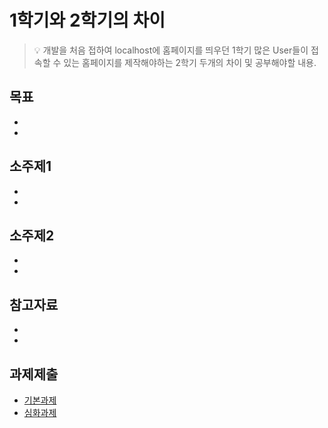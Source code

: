 # 1학기와 2학기의 차이
> :bulb: 개발을 처음 접하여 localhost에 홈페이지를 띄우던 1학기
 많은 User들이 접속할 수 있는 홈페이지를 제작해야하는 2학기
 두개의 차이 및 공부해야할 내용.

## 목표
- 
- 

## 소주제1
-
-

## 소주제2
-
-

## 참고자료
-
-

## 과제제출
- [기본과제](기본과제)
- [심화과제](심화과제)
